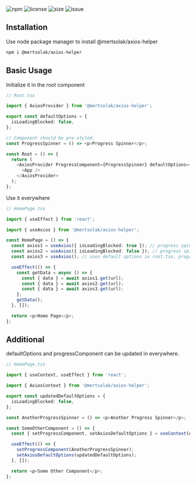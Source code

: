 ![npm](https://img.shields.io/npm/v/@mertsolak/axios-helper)
![license](https://img.shields.io/npm/l/@mertsolak/axios-helper)
![size](https://img.shields.io/bundlephobia/min/@mertsolak/axios-helper)
![issue](https://img.shields.io/github/issues/mert-solak/axios-helper)

## Installation

Use node package manager to install @mertsolak/axios-helper

```bash
npm i @mertsolak/axios-helper
```

## Basic Usage

Initialize it in the root component

```typescript
// Root.tsx

import { AxiosProvider } from '@mertsolak/axios-helper';

export const defaultOptions = {
  isLoadingBlocked: false,
};

// Component should be pre-styled.
const ProgressSpinner = () => <p>Progress Spinner</p>;

const Root = () => {
  return (
    <AxiosProvider ProgressComponent={ProgressSpinner} defaultOptions={defaultOptions}>
      <App />
    </AxiosProvider>
  );
};
```

Use it everywhere

```typescript
// HomePage.tsx

import { useEffect } from 'react';

import { useAxios } from '@mertsolak/axios-helper';

const HomePage = () => {
  const axios1 = useAxios({ isLoadingBlocked: true }); // progress spinner blocked
  const axios2 = useAxios({ isLoadingBlocked: false }); // progress spinner not blocked
  const axios3 = useAxios(); // uses default options in root.tsx, progress not blocked

  useEffect(() => {
    const getData = async () => {
      const { data } = await axios1.get(url);
      const { data } = await axios2.get(url);
      const { data } = await axios3.get(url);
    };
    getData();
  }, []);

  return <p>Home Page</p>;
};
```

## Additional

defaultOptions and progressComponent can be updated in everywhere.

```typescript
// HomePage.tsx

import { useContext, useEffect } from 'react';

import { AxiosContext } from '@mertsolak/axios-helper';

export const updatedDefaultOptions = {
  isLoadingBlocked: false,
};

const AnotherProgressSpinner = () => <p>Another Progress Spinner</p>;

const SomeOtherComponent = () => {
  const { setProgressComponent, setAxiosDefaultOptions } = useContext(AxiosContext);

  useEffect(() => {
    setProgressComponent(AnotherProgressSpinner);
    setAxiosDefaultOptions(updatedDefaultOptions);
  }, []);

  return <p>Some Other Component</p>;
};
```

